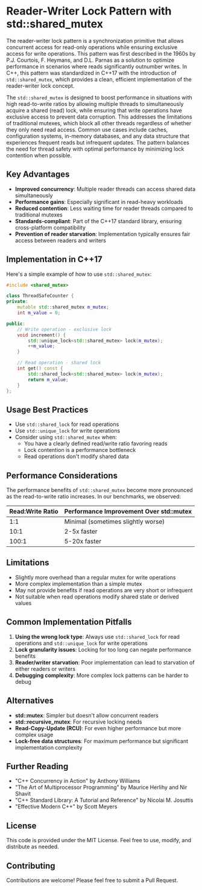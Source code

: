 # Reader-Writer Lock Pattern with std::shared_mutex

The reader-writer lock pattern is a synchronization primitive that allows concurrent access for read-only operations while
ensuring exclusive access for write operations. This pattern was first described in the 1960s by P.J. Courtois, F. Heymans,
and D.L. Parnas as a solution to optimize performance in scenarios where reads significantly outnumber writes. In C++, this
pattern was standardized in C++17 with the introduction of `std::shared_mutex`, which provides a clean, efficient
implementation of the reader-writer lock concept.

The `std::shared_mutex` is designed to boost performance in situations with high read-to-write ratios by allowing multiple
threads to simultaneously acquire a shared (read) lock, while ensuring that write operations have exclusive access to prevent
data corruption. This addresses the limitations of traditional mutexes, which block all other threads regardless of whether
they only need read access. Common use cases include caches, configuration systems, in-memory databases, and any data
structure that experiences frequent reads but infrequent updates. The pattern balances the need for thread safety with
optimal performance by minimizing lock contention when possible.

## Key Advantages

- **Improved concurrency**: Multiple reader threads can access shared data simultaneously
- **Performance gains**: Especially significant in read-heavy workloads
- **Reduced contention**: Less waiting time for reader threads compared to traditional mutexes
- **Standards-compliant**: Part of the C++17 standard library, ensuring cross-platform compatibility
- **Prevention of reader starvation**: Implementation typically ensures fair access between readers and writers

## Implementation in C++17

Here's a simple example of how to use `std::shared_mutex`:

```cpp
#include <shared_mutex>

class ThreadSafeCounter {
private:
    mutable std::shared_mutex m_mutex;
    int m_value = 0;

public:
    // Write operation - exclusive lock
    void increment() {
        std::unique_lock<std::shared_mutex> lock(m_mutex);
        ++m_value;
    }

    // Read operation - shared lock
    int get() const {
        std::shared_lock<std::shared_mutex> lock(m_mutex);
        return m_value;
    }
};
```

## Usage Best Practices

- Use `std::shared_lock` for read operations
- Use `std::unique_lock` for write operations
- Consider using `std::shared_mutex` when:
    - You have a clearly defined read/write ratio favoring reads
    - Lock contention is a performance bottleneck
    - Read operations don't modify shared data

## Performance Considerations

The performance benefits of `std::shared_mutex` become more pronounced as the read-to-write ratio increases. In our
benchmarks, we observed:

| Read:Write Ratio | Performance Improvement Over std::mutex |
|------------------|----------------------------------------|
| 1:1              | Minimal (sometimes slightly worse)      |
| 10:1             | 2-5x faster                            |
| 100:1            | 5-20x faster                           |

## Limitations

- Slightly more overhead than a regular mutex for write operations
- More complex implementation than a simple mutex
- May not provide benefits if read operations are very short or infrequent
- Not suitable when read operations modify shared state or derived values

## Common Implementation Pitfalls

1. **Using the wrong lock type**: Always use `std::shared_lock` for read operations and `std::unique_lock` for write operations
2. **Lock granularity issues**: Locking for too long can negate performance benefits
3. **Reader/writer starvation**: Poor implementation can lead to starvation of either readers or writers
4. **Debugging complexity**: More complex lock patterns can be harder to debug

## Alternatives

- **std::mutex**: Simpler but doesn't allow concurrent readers
- **std::recursive_mutex**: For recursive locking needs
- **Read-Copy-Update (RCU)**: For even higher performance but more complex usage
- **Lock-free data structures**: For maximum performance but significant implementation complexity

## Further Reading

- "C++ Concurrency in Action" by Anthony Williams
- "The Art of Multiprocessor Programming" by Maurice Herlihy and Nir Shavit
- "C++ Standard Library: A Tutorial and Reference" by Nicolai M. Josuttis
- "Effective Modern C++" by Scott Meyers

## License
This code is provided under the MIT License. Feel free to use, modify, and distribute as needed.

## Contributing
Contributions are welcome! Please feel free to submit a Pull Request.
